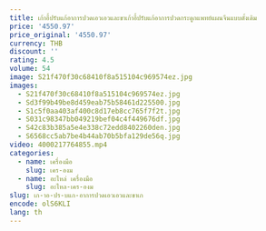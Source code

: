 ```yaml
---
title: เก้าอี้ปรับแก้อาการปวดเอวเอวและขาเก้าอี้ปรับแก้อาการปวดกระดูกแพทย์แผนจีนแบบดั้งเดิม
price: '4550.97'
price_original: '4550.97'
currency: THB
discount: ''
rating: 4.5
volume: 54
image: S21f470f30c68410f8a515104c969574ez.jpg
images:
  - S21f470f30c68410f8a515104c969574ez.jpg
  - Sd3f99b49be8d459eab75b58461d225500.jpg
  - S1c5f0aa403af400c8d17eb8cc765f7f2t.jpg
  - S031c98347bb049219bef04c4f449676df.jpg
  - S42c83b385a5e4e338c72edd8402260den.jpg
  - S6568cc5ab7be4b44ab70b5bfa129de56q.jpg
video: 4000217764855.mp4
categories:
  - name: เครื่องมือ
    slug: เคร-องม
  - name: อะไหล่ เครื่องมือ
    slug: อะไหล-เคร-องม
slug: เก-าอ-ปร-บแก-อาการปวดเอวเอวและขาเก
encode: olS6KLI
lang: th
---
```

  